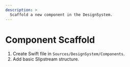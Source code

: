 ```yaml
---
description: >
  Scaffold a new component in the DesignSystem.
---
```


# Component Scaffold
1. Create Swift file in `Sources/DesignSystem/Components`.
2. Add basic Slipstream structure.
